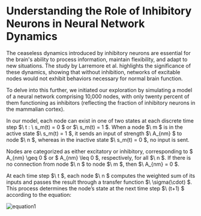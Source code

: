 # Understanding the Role of Inhibitory Neurons in Neural Network Dynamics

The ceaseless dynamics introduced by inhibitory neurons are essential for the brain's ability to process information, maintain flexibility, and adapt to new situations. The study by Larremore et al. highlights the significance of these dynamics, showing that without inhibition, networks of excitable nodes would not exhibit behaviors necessary for normal brain function.

To delve into this further, we initiated our exploration by simulating a model of a neural network comprising 10,000 nodes, with only twenty percent of them functioning as inhibitors (reflecting the fraction of inhibitory neurons in the mammalian cortex). 

In our model, each node can exist in one of two states at each discrete time step $\ t \: \ s_m(t) = 0 \$ or $\ s_m(t) = 1 \$. When a node $\ m \$ is in the active state $\ s_m(t) = 1 \$, it sends an input of strength $\ A_{nm} \$ to node $\ n \$, whereas in the inactive state $\ s_m(t) = 0 \$, no input is sent. 

Nodes are categorized as either excitatory or inhibitory, corresponding to $ A_{nm} \geq 0 $ or $ A_{nm} \leq 0 $, respectively, for all $\ n \$. If there is no connection from node $\ n \$ to node $\ m \$, then $\ A_{nm} = 0 \$. 

At each time step $\ t \$, each node $\ n \$ computes the weighted sum of its inputs and passes the result through a transfer function $\ \sigma(\cdot) \$. This process determines the node’s state at the next time step $\ (t+1) \$ according to the equation:

![equation1](https://latex.codecogs.com/svg.image?\bg{white}null\[s_n(t&plus;1)=1\text{with&space;probability&space;of}\sigma\left(\sum_{m=1}^{N}A_{nm}s_m(t)\right)\text{,(1)}\])
